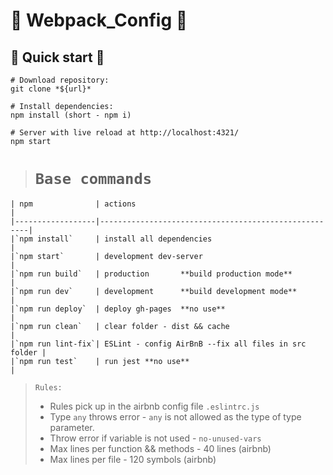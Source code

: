 # 🚀 Webpack_Config 🚀

## 🏁 Quick start 🏁

``` Terminal
# Download repository:
git clone *${url}*

# Install dependencies:
npm install (short - npm i)

# Server with live reload at http://localhost:4321/
npm start
```

> # `Base commands`
```
| npm              | actions                                              |
|------------------|------------------------------------------------------|
|`npm install`     | install all dependencies                             |
|`npm start`       | development dev-server                               |
|`npm run build`   | production       **build production mode**           |
|`npm run dev`     | development      **build development mode**          |
|`npm run deploy`  | deploy gh-pages  **no use**                          | 
|`npm run clean`   | clear folder - dist && cache                         |
|`npm run lint-fix`| ESLint - config AirBnB --fix all files in src folder |
|`npm run test`    | run jest **no use**                                  |
```

> `Rules:`
> - Rules pick up in the airbnb config file `.eslintrc.js`
> - Type `any` throws error - `any` is not allowed as the type of type parameter.
> - Throw error if variable is not used - `no-unused-vars`
> - Max lines per function && methods - 40 lines (airbnb)
> - Max lines per file - 120 symbols (airbnb)



